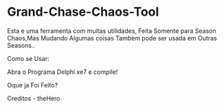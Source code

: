# Grand-Chase-Chaos-Tool

Esta e uma ferramenta com muitas utilidades, Feita Somente para Season Chaos,Mas Mudando Algumas coisas Tambem pode ser usada em Outras Seasons..

Como se Usar:

Abra o Programa Delphi xe7 e compile!

Oque ja Foi Feito?


Creditos - theHero
